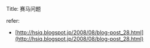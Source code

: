 Title: 赛马问题


refer:

- [http://hsiq.blogspot.jp/2008/08/blog-post_28.html](http://hsiq.blogspot.jp/2008/08/blog-post_28.html)

